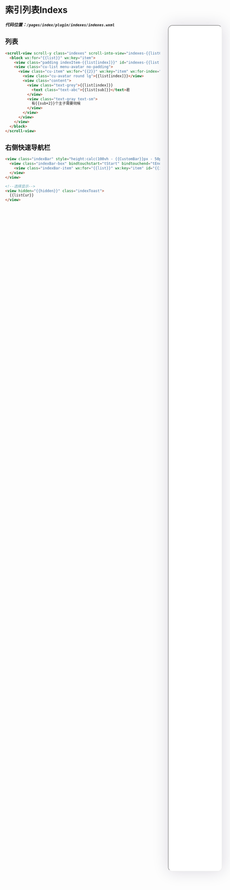 <!--
 * @Descripttion: 
 * @version: V1.0
 * @Author: Xiaokang Lei
 * @email: lxk201808@163.com
 * @Date: 2022-12-02 17:56:12
 * @LastEditors: Xiaokang Lei
 * @LastEditTime: 2022-12-09 15:52:13
-->

<div class="minipre" style="width:18%; height:86%; float:right; position:fixed; right:3%;top: 4%;z-index: 99;">
    <iframe src="./h5/index.html#/pages/index/plugin/indexes/indexes" width="100%" height="80%" style="border-radius:15px; box-shadow:0 0 50px 0px rgb(30 0 60 / 15%);"></iframe>
</div>

# 索引列表Indexs

***代码位置：`/pages/index/plugin/indexes/indexes.wxml`***

## 列表

```html
<scroll-view scroll-y class="indexes" scroll-into-view="indexes-{{listCurID}}" style="height:calc(100vh - {{CustomBar}}px - 50px)" scroll-with-animation="true" enable-back-to-top="true">
  <block wx:for="{{list}}" wx:key="item">
    <view class="padding indexItem-{{list[index]}}" id="indexes-{{list[index]}}" data-index="{{list[index]}}">{{list[index]}}</view>
    <view class="cu-list menu-avatar no-padding">
      <view class="cu-item" wx:for="{{2}}" wx:key="item" wx:for-index="sub">
        <view class="cu-avatar round lg">{{list[index]}}</view>
        <view class="content">
          <view class="text-grey">{{list[index]}}
            <text class="text-abc">{{list[sub]}}</text>君
          </view>
          <view class="text-gray text-sm">
            有{{sub+2}}个主子需要伺候
          </view>
        </view>
      </view>
    </view>
  </block>
</scroll-view>
```

## 右侧快速导航栏

```html
<view class="indexBar" style="height:calc(100vh - {{CustomBar}}px - 50px)">
  <view class="indexBar-box" bindtouchstart="tStart" bindtouchend="tEnd" catchtouchmove="tMove">
    <view class="indexBar-item" wx:for="{{list}}" wx:key="item" id="{{index}}" bindtouchstart="getCur" bindtouchend="setCur">{{list[index]}}</view>
  </view>
</view>

<!--选择显示-->
<view hidden="{{hidden}}" class="indexToast">
  {{listCur}}
</view>
```
